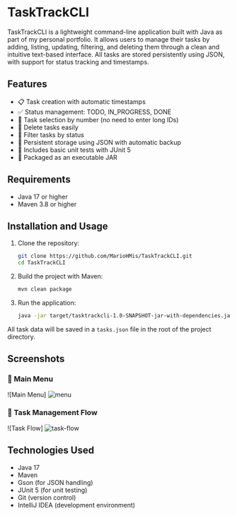 # TaskTrackCLI

TaskTrackCLI is a lightweight command-line application built with Java as part of my personal portfolio. It allows users to manage their tasks by adding, listing, updating, filtering, and deleting them through a clean and intuitive text-based interface. All tasks are stored persistently using JSON, with support for status tracking and timestamps.

## Features

- 📋 Task creation with automatic timestamps
- ✅ Status management: TODO, IN_PROGRESS, DONE
- 🔢 Task selection by number (no need to enter long IDs)
- 🧹 Delete tasks easily
- 🔎 Filter tasks by status
- 💾 Persistent storage using JSON with automatic backup
- 🧪 Includes basic unit tests with JUnit 5
- 🚀 Packaged as an executable JAR

## Requirements

- Java 17 or higher
- Maven 3.8 or higher

## Installation and Usage

1. Clone the repository:

   ```bash
   git clone https://github.com/MarioHMis/TaskTrackCLI.git
   cd TaskTrackCLI
   ```

2. Build the project with Maven:

   ```bash
   mvn clean package
   ```

3. Run the application:

   ```bash
   java -jar target/tasktrackcli-1.0-SNAPSHOT-jar-with-dependencies.jar
   ```

All task data will be saved in a `tasks.json` file in the root of the project directory.

## Screenshots

### 🧭 Main Menu

![Main Menu] ![menu](https://github.com/user-attachments/assets/91c34451-0463-4557-82b1-cb2b465a94c6)


### 🧹 Task Management Flow

![Task Flow] ![task-flow](https://github.com/user-attachments/assets/6ac5f1be-3fcf-480b-a02e-8280ccbc5ac5)


## Technologies Used

- Java 17
- Maven
- Gson (for JSON handling)
- JUnit 5 (for unit testing)
- Git (version control)
- IntelliJ IDEA (development environment)
